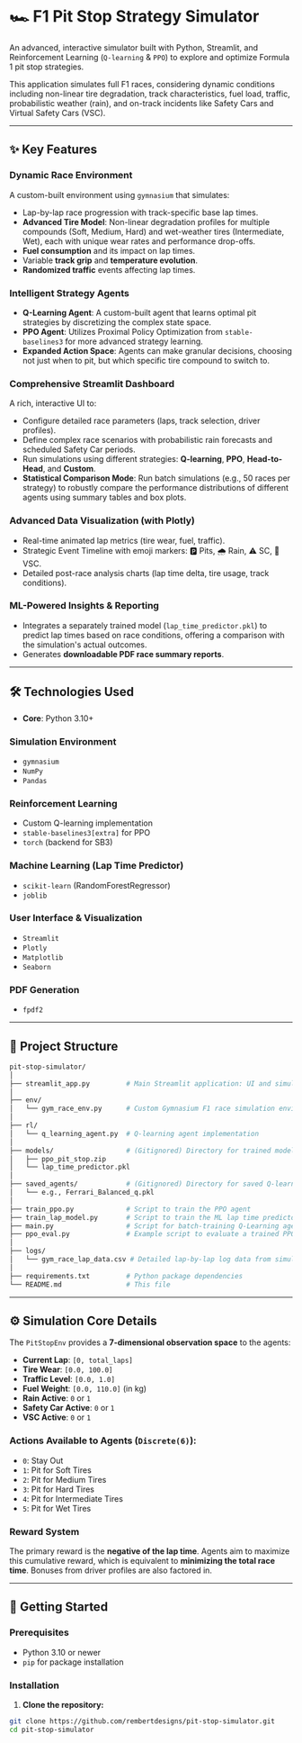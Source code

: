 # 🏎️ F1 Pit Stop Strategy Simulator

An advanced, interactive simulator built with Python, Streamlit, and Reinforcement Learning (`Q-learning` & `PPO`) to explore and optimize Formula 1 pit stop strategies.

This application simulates full F1 races, considering dynamic conditions including non-linear tire degradation, track characteristics, fuel load, traffic, probabilistic weather (rain), and on-track incidents like Safety Cars and Virtual Safety Cars (VSC).

---

## ✨ Key Features

### Dynamic Race Environment
A custom-built environment using `gymnasium` that simulates:

- Lap-by-lap race progression with track-specific base lap times.
- **Advanced Tire Model**: Non-linear degradation profiles for multiple compounds (Soft, Medium, Hard) and wet-weather tires (Intermediate, Wet), each with unique wear rates and performance drop-offs.
- **Fuel consumption** and its impact on lap times.
- Variable **track grip** and **temperature evolution**.
- **Randomized traffic** events affecting lap times.

### Intelligent Strategy Agents

- **Q-Learning Agent**: A custom-built agent that learns optimal pit strategies by discretizing the complex state space.
- **PPO Agent**: Utilizes Proximal Policy Optimization from `stable-baselines3` for more advanced strategy learning.
- **Expanded Action Space**: Agents can make granular decisions, choosing not just when to pit, but which specific tire compound to switch to.

### Comprehensive Streamlit Dashboard

A rich, interactive UI to:

- Configure detailed race parameters (laps, track selection, driver profiles).
- Define complex race scenarios with probabilistic rain forecasts and scheduled Safety Car periods.
- Run simulations using different strategies: **Q-learning**, **PPO**, **Head-to-Head**, and **Custom**.
- **Statistical Comparison Mode**: Run batch simulations (e.g., 50 races per strategy) to robustly compare the performance distributions of different agents using summary tables and box plots.

### Advanced Data Visualization (with Plotly)

- Real-time animated lap metrics (tire wear, fuel, traffic).
- Strategic Event Timeline with emoji markers: 🅿️ Pits, 🌧️ Rain, ⚠️ SC, 🚦 VSC.
- Detailed post-race analysis charts (lap time delta, tire usage, track conditions).

### ML-Powered Insights & Reporting

- Integrates a separately trained model (`lap_time_predictor.pkl`) to predict lap times based on race conditions, offering a comparison with the simulation's actual outcomes.
- Generates **downloadable PDF race summary reports**.

---

## 🛠️ Technologies Used

- **Core**: Python 3.10+
  
### Simulation Environment
- `gymnasium`
- `NumPy`
- `Pandas`

### Reinforcement Learning
- Custom Q-learning implementation
- `stable-baselines3[extra]` for PPO
- `torch` (backend for SB3)

### Machine Learning (Lap Time Predictor)
- `scikit-learn` (RandomForestRegressor)
- `joblib`

### User Interface & Visualization
- `Streamlit`
- `Plotly`
- `Matplotlib`
- `Seaborn`

### PDF Generation
- `fpdf2`

---

## 🧱 Project Structure
```bash
pit-stop-simulator/
│
├── streamlit_app.py         # Main Streamlit application: UI and simulation logic
│
├── env/
│   └── gym_race_env.py      # Custom Gymnasium F1 race simulation environment
│
├── rl/
│   └── q_learning_agent.py  # Q-learning agent implementation
│
├── models/                  # (Gitignored) Directory for trained models
│   ├── ppo_pit_stop.zip     
│   └── lap_time_predictor.pkl
│
├── saved_agents/            # (Gitignored) Directory for saved Q-learning agent Q-tables
│   └── e.g., Ferrari_Balanced_q.pkl
│
├── train_ppo.py             # Script to train the PPO agent
├── train_lap_model.py       # Script to train the ML lap time predictor model
├── main.py                  # Script for batch-training Q-Learning agents
├── ppo_eval.py              # Example script to evaluate a trained PPO agent
│
├── logs/
│   └── gym_race_lap_data.csv # Detailed lap-by-lap log data from simulations
│
├── requirements.txt         # Python package dependencies
└── README.md                # This file
```
---

## ⚙️ Simulation Core Details

The `PitStopEnv` provides a **7-dimensional observation space** to the agents:

- **Current Lap**: `[0, total_laps]`
- **Tire Wear**: `[0.0, 100.0]`
- **Traffic Level**: `[0.0, 1.0]`
- **Fuel Weight**: `[0.0, 110.0]` (in kg)
- **Rain Active**: `0` or `1`
- **Safety Car Active**: `0` or `1`
- **VSC Active**: `0` or `1`

### Actions Available to Agents (`Discrete(6)`):

- `0`: Stay Out  
- `1`: Pit for Soft Tires  
- `2`: Pit for Medium Tires  
- `3`: Pit for Hard Tires  
- `4`: Pit for Intermediate Tires  
- `5`: Pit for Wet Tires  

### Reward System

The primary reward is the **negative of the lap time**. Agents aim to maximize this cumulative reward, which is equivalent to **minimizing the total race time**. Bonuses from driver profiles are also factored in.

---

## 🚀 Getting Started

### Prerequisites

- Python 3.10 or newer
- `pip` for package installation

### Installation

1. **Clone the repository:**

```bash
git clone https://github.com/rembertdesigns/pit-stop-simulator.git
cd pit-stop-simulator
```
